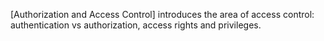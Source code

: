 [Authorization and Access Control] introduces the area of access control: 
authentication vs authorization, access rights and privileges.
